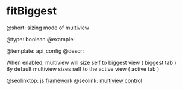 fitBiggest
=============


@short: sizing mode of multiview
	

@type: boolean
@example:


@template:	api_config
@descr:

When enabled, multiview will size self to biggest view ( biggest tab )   
By default multiview sizes self to the active view ( active tab )

@seolinktop: [js framework](https://webix.com)
@seolink: [multiview control](https://webix.com/widget/multiview/)